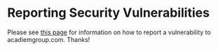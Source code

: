 # Reporting Security Vulnerabilities

Please see [this page](https://www.markbook.com/.well-known/security.txt) for information on how to report a vulnerability to acadiemgroup.com. Thanks!
